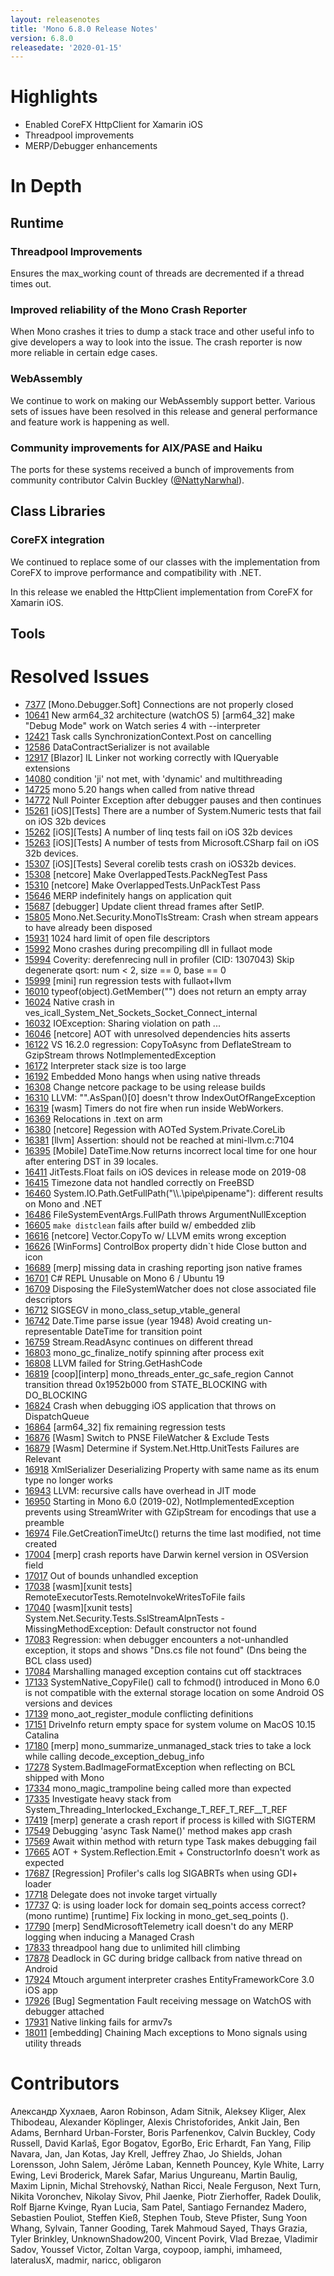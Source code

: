 ```yaml
---
layout: releasenotes
title: 'Mono 6.8.0 Release Notes'
version: 6.8.0
releasedate: '2020-01-15'
---
```


Highlights
==========

* Enabled CoreFX HttpClient for Xamarin iOS
* Threadpool improvements
* MERP/Debugger enhancements

# In Depth

## Runtime

### Threadpool Improvements

Ensures the max_working count of threads are decremented if a thread times out.

### Improved reliability of the Mono Crash Reporter

When Mono crashes it tries to dump a stack trace and other useful info to give developers a way to look into the issue. The crash reporter is now more reliable in certain edge cases.

### WebAssembly

We continue to work on making our WebAssembly support better. Various sets of issues have been resolved in this release and general performance and feature work is happening as well.

### Community improvements for AIX/PASE and Haiku

The ports for these systems received a bunch of improvements from community contributor Calvin Buckley ([@NattyNarwhal](https://github.com/NattyNarwhal)).

## Class Libraries

### CoreFX integration

We continued to replace some of our classes with the implementation from CoreFX to improve performance and compatibility with .NET.

In this release we enabled the HttpClient implementation from CoreFX for Xamarin iOS.

## Tools

# Resolved Issues

* [7377](https://github.com/mono/mono/issues/7377) [Mono.Debugger.Soft] Connections are not properly closed
* [10641](https://github.com/mono/mono/issues/10641) New arm64_32 architecture (watchOS 5) [arm64_32] make "Debug Mode" work on Watch series 4 with --interpreter
* [12421](https://github.com/mono/mono/issues/12421) Task calls SynchronizationContext.Post on cancelling
* [12586](https://github.com/mono/mono/issues/12586) DataContractSerializer is not available
* [12917](https://github.com/mono/mono/issues/12917) [Blazor] IL Linker not working correctly with IQueryable extensions
* [14080](https://github.com/mono/mono/issues/14080) condition 'ji' not met, with 'dynamic' and multithreading
* [14725](https://github.com/mono/mono/issues/14725) mono 5.20 hangs when called from native thread
* [14772](https://github.com/mono/mono/issues/14772) Null Pointer Exception after debugger pauses and then continues
* [15261](https://github.com/mono/mono/issues/15261) [iOS][Tests] There are a number of System.Numeric tests that fail on iOS 32b devices
* [15262](https://github.com/mono/mono/issues/15262) [iOS][Tests] A number of linq tests fail on iOS 32b devices
* [15263](https://github.com/mono/mono/issues/15263) [iOS][Tests] A number of tests from Microsoft.CSharp fail on iOS 32b devices.
* [15307](https://github.com/mono/mono/issues/15307) [iOS][Tests] Several corelib tests crash on iOS32b devices.
* [15308](https://github.com/mono/mono/issues/15308) [netcore] Make OverlappedTests.PackNegTest Pass
* [15310](https://github.com/mono/mono/issues/15310) [netcore] Make OverlappedTests.UnPackTest Pass
* [15646](https://github.com/mono/mono/issues/15646) MERP indefinitely hangs on application quit
* [15687](https://github.com/mono/mono/issues/15687) [debugger] Update client thread frames after SetIP.
* [15805](https://github.com/mono/mono/issues/15805) Mono.Net.Security.MonoTlsStream: Crash when stream appears to have already been disposed
* [15931](https://github.com/mono/mono/issues/15931) 1024 hard limit of open file descriptors
* [15992](https://github.com/mono/mono/issues/15992) Mono crashes during precompiling dll in fullaot mode
* [15994](https://github.com/mono/mono/issues/15994) Coverity: derefenrecing null in profiler (CID: 1307043) Skip degenerate qsort: num < 2, size == 0, base == 0
* [15999](https://github.com/mono/mono/issues/15999) [mini] run regression tests with fullaot+llvm
* [16010](https://github.com/mono/mono/issues/16010) typeof(object).GetMember("") does not return an empty array
* [16024](https://github.com/mono/mono/issues/16024) Native crash in ves_icall_System_Net_Sockets_Socket_Connect_internal
* [16032](https://github.com/mono/mono/issues/16032) IOException: Sharing violation on path ...
* [16046](https://github.com/mono/mono/issues/16046) [netcore] AOT with unresolved dependencies hits asserts
* [16122](https://github.com/mono/mono/issues/16122) VS 16.2.0 regression: CopyToAsync from DeflateStream to GzipStream throws NotImplementedException
* [16172](https://github.com/mono/mono/issues/16172) Interpreter stack size is too large
* [16192](https://github.com/mono/mono/issues/16192) Embedded Mono hangs when using native threads
* [16308](https://github.com/mono/mono/issues/16308) Change netcore package to be using release builds
* [16310](https://github.com/mono/mono/issues/16310) LLVM: "".AsSpan()[0] doesn't throw IndexOutOfRangeException
* [16319](https://github.com/mono/mono/issues/16319) [wasm] Timers do not fire when run inside WebWorkers.
* [16369](https://github.com/mono/mono/issues/16369) Relocations in .text on arm
* [16380](https://github.com/mono/mono/issues/16380) [netcore] Regession with AOTed System.Private.CoreLib
* [16381](https://github.com/mono/mono/issues/16381) [llvm] Assertion: should not be reached at mini-llvm.c:7104
* [16395](https://github.com/mono/mono/issues/16395) [Mobile] DateTime.Now returns incorrect local time for one hour after entering DST in 39 locales.
* [16411](https://github.com/mono/mono/issues/16411) JitTests.Float fails on iOS devices in release mode on 2019-08
* [16415](https://github.com/mono/mono/issues/16415) Timezone data not handled correctly on FreeBSD
* [16460](https://github.com/mono/mono/issues/16460) System.IO.Path.GetFullPath("\\\\.\\pipe\\pipename"): different results on Mono and .NET
* [16486](https://github.com/mono/mono/issues/16486) FileSystemEventArgs.FullPath throws ArgumentNullException
* [16605](https://github.com/mono/mono/issues/16605) `make distclean` fails after build w/ embedded zlib
* [16616](https://github.com/mono/mono/issues/16616) [netcore] Vector.CopyTo w/ LLVM emits wrong exception
* [16626](https://github.com/mono/mono/issues/16626) [WinForms] ControlBox property didn`t hide Close button and icon
* [16689](https://github.com/mono/mono/issues/16689) [merp] missing data in crashing reporting json native frames
* [16701](https://github.com/mono/mono/issues/16701) C# REPL Unusable on Mono 6 / Ubuntu 19
* [16709](https://github.com/mono/mono/issues/16709) Disposing the FileSystemWatcher does not close associated file descriptors
* [16712](https://github.com/mono/mono/issues/16712) SIGSEGV in mono_class_setup_vtable_general
* [16742](https://github.com/mono/mono/issues/16742) Date.Time parse issue (year 1948) Avoid creating un-representable DateTime for transition point
* [16759](https://github.com/mono/mono/issues/16759) Stream.ReadAsync continues on different thread
* [16803](https://github.com/mono/mono/issues/16803) mono_gc_finalize_notify  spinning after process exit
* [16808](https://github.com/mono/mono/issues/16808) LLVM failed for String.GetHashCode
* [16819](https://github.com/mono/mono/issues/16819) [coop][interp] mono_threads_enter_gc_safe_region Cannot transition thread 0x1952b000 from STATE_BLOCKING with DO_BLOCKING
* [16824](https://github.com/mono/mono/issues/16824) Crash when debugging iOS application that throws on DispatchQueue
* [16864](https://github.com/mono/mono/issues/16864) [arm64_32] fix remaining regression tests
* [16876](https://github.com/mono/mono/issues/16876) [Wasm] Switch to PNSE FileWatcher & Exclude Tests
* [16879](https://github.com/mono/mono/issues/16879) [Wasm] Determine if System.Net.Http.UnitTests Failures are Relevant
* [16918](https://github.com/mono/mono/issues/16918) XmlSerializer Deserializing Property with same name as its enum type no longer works
* [16943](https://github.com/mono/mono/issues/16943) LLVM: recursive calls have overhead in JIT mode
* [16950](https://github.com/mono/mono/issues/16950) Starting in Mono 6.0 (2019-02), NotImplementedException prevents using StreamWriter with GZipStream for encodings that use a preamble
* [16974](https://github.com/mono/mono/issues/16974) File.GetCreationTimeUtc() returns the time last modified, not time created
* [17004](https://github.com/mono/mono/issues/17004) [merp] crash reports have Darwin kernel version in OSVersion field
* [17017](https://github.com/mono/mono/issues/17017) Out of bounds unhandled exception
* [17038](https://github.com/mono/mono/issues/17038) [wasm][xunit tests] RemoteExecutorTests.RemoteInvokeWritesToFile fails
* [17040](https://github.com/mono/mono/issues/17040) [wasm][xunit tests] System.Net.Security.Tests.SslStreamAlpnTests - MissingMethodException: Default constructor not found
* [17083](https://github.com/mono/mono/issues/17083) Regression: when debugger encounters a not-unhandled exception, it stops and shows "Dns.cs file not found" (Dns being the BCL class used)
* [17084](https://github.com/mono/mono/issues/17084) Marshalling managed exception contains cut off stacktraces
* [17133](https://github.com/mono/mono/issues/17133) SystemNative_CopyFile() call to fchmod() introduced in Mono 6.0 is not compatible with the external storage location on some Android OS versions and devices
* [17139](https://github.com/mono/mono/issues/17139) mono_aot_register_module conflicting definitions
* [17151](https://github.com/mono/mono/issues/17151) DriveInfo return empty space for system volume on MacOS 10.15 Catalina
* [17180](https://github.com/mono/mono/issues/17180) [merp] mono_summarize_unmanaged_stack tries to take a lock while calling decode_exception_debug_info
* [17278](https://github.com/mono/mono/issues/17278) System.BadImageFormatException when reflecting on BCL shipped with Mono
* [17334](https://github.com/mono/mono/issues/17334) mono_magic_trampoline being called more than expected
* [17335](https://github.com/mono/mono/issues/17335) Investigate heavy stack from System_Threading_Interlocked_Exchange_T_REF_T_REF__T_REF
* [17419](https://github.com/mono/mono/issues/17419) [merp] generate a crash report if process is killed with SIGTERM
* [17549](https://github.com/mono/mono/issues/17549) Debugging 'async Task<T> Name<T>()' method makes app crash
* [17569](https://github.com/mono/mono/issues/17569) Await within method with return type Task<T> makes debugging fail
* [17665](https://github.com/mono/mono/issues/17665) AOT + System.Reflection.Emit + ConstructorInfo doesn't work as expected
* [17687](https://github.com/mono/mono/issues/17687) [Regression] Profiler's calls log SIGABRTs when using GDI+ loader
* [17718](https://github.com/mono/mono/issues/17718) Delegate does not invoke target virtually
* [17737](https://github.com/mono/mono/issues/17737) Q: is using loader lock for domain seq_points access correct? (mono runtime) [runtime] Fix locking in mono_get_seq_points ().
* [17790](https://github.com/mono/mono/issues/17790) [merp] SendMicrosoftTelemetry icall doesn't do any MERP logging when inducing a Managed Crash
* [17833](https://github.com/mono/mono/issues/17833) threadpool hang due to unlimited hill climbing
* [17878](https://github.com/mono/mono/issues/17878) Deadlock in GC during bridge callback from native thread on Android
* [17924](https://github.com/mono/mono/issues/17924) Mtouch argument interpreter crashes EntityFrameworkCore 3.0 iOS app
* [17926](https://github.com/mono/mono/issues/17926) [Bug] Segmentation Fault receiving message on WatchOS with debugger attached
* [17931](https://github.com/mono/mono/issues/17931) Native linking fails for armv7s
* [18011](https://github.com/mono/mono/issues/18011) [embedding] Chaining Mach exceptions to Mono signals using utility threads

# Contributors

Александр Хухлаев, Aaron Robinson, Adam Sitnik, Aleksey Kliger, Alex Thibodeau, Alexander Köplinger, Alexis Christoforides, Ankit Jain, Ben Adams, Bernhard Urban-Forster, Boris Parfenenkov, Calvin Buckley, Cody Russell, David Karlaš, Egor Bogatov, EgorBo, Eric Erhardt, Fan Yang, Filip Navara, Jan, Jan Kotas, Jay Krell, Jeffrey Zhao, Jo Shields, Johan Lorensson, John Salem, Jérôme Laban, Kenneth Pouncey, Kyle White, Larry Ewing, Levi Broderick, Marek Safar, Marius Ungureanu, Martin Baulig, Maxim Lipnin, Michal Strehovský, Nathan Ricci, Neale Ferguson, Next Turn, Nikita Voronchev, Nikolay Sivov, Phil Jaenke, Piotr Zierhoffer, Radek Doulik, Rolf Bjarne Kvinge, Ryan Lucia, Sam Patel, Santiago Fernandez Madero, Sebastien Pouliot, Steffen Kieß, Stephen Toub, Steve Pfister, Sung Yoon Whang, Sylvain, Tanner Gooding, Tarek Mahmoud Sayed, Thays Grazia, Tyler Brinkley, UnknownShadow200, Vincent Povirk, Vlad Brezae, Vladimir Sadov, Youssef Victor, Zoltan Varga, coypoop, iamphi, imhameed, lateralusX, madmir, naricc, obligaron
